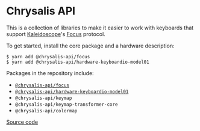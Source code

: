 Chrysalis API
=============

This is a collection of libraries to make it easier to work with keyboards that support [Kaleidoscope][kaleidoscope]'s [Focus][kaleidoscope:focus] protocol.

 [kaleidoscope]: https://github.com/keyboardio/Kaleidoscope
 [kaleidoscope:focus]: https://github.com/keyboardio/Kaleidoscope/blob/master/doc/plugin/FocusSerial.md

To get started, install the core package and a hardware description:

```
$ yarn add @chrysalis-api/focus
$ yarn add @chrysalis-api/hardware-keyboardio-model01
```

Packages in the repository include:
 - [`@chrysalis-api/focus`](focus.md)
 - [`@chrysalis-api/hardware-keyboardio-model01`](hardware-keyboardio-model01.md)
 - `@chrysalis-api/keymap`
 - `@chrysalis-api/keymap-transformer-core`
 - `@chrysalis-api/colormap`

[Source code](https://github.com/Lepidopterarium/chrysalis-api)
